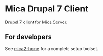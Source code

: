 # Mica Drupal 7 Client

[Drupal 7](https://drupal.org) 
client for [Mica Server](https://github.com/obiba/mica2).

## For developers

See [mica2-home](https://github.com/obiba/mica2-home) 
for a complete setup toolset.
